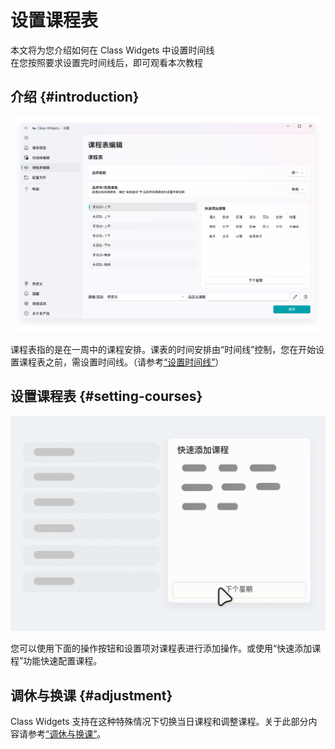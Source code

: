 # 设置课程表

本文将为您介绍如何在 Class Widgets 中设置时间线\
在您按照要求设置完时间线后，即可观看本次教程

## 介绍 {#introduction}

![界面](/instr/sche/courses.png)

课程表指的是在一周中的课程安排。课表的时间安排由“时间线”控制，您在开始设置课程表之前，需设置时间线。（请参考[“设置时间线”](./timeline)）

## 设置课程表 {#setting-courses}

![快速添加](/instr/sche/courses-quick.gif)

您可以使用下面的操作按钮和设置项对课程表进行添加操作。或使用“快速添加课程”功能快速配置课程。

## 调休与换课 {#adjustment}

Class Widgets 支持在这种特殊情况下切换当日课程和调整课程。关于此部分内容请参考[“调休与换课”](./adjustment)。